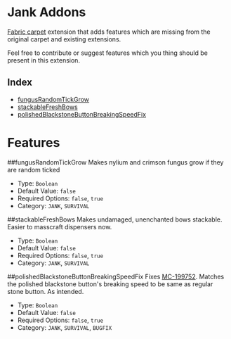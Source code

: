 # Jank Addons
[Fabric carpet](https://github.com/gnembon/fabric-carpet) extension that adds features which are missing from the original carpet and existing extensions.

Feel free to contribute or suggest features which you thing should be present in this extension.

## Index

* [fungusRandomTickGrow](#fungusRandomTickGrow)
* [stackableFreshBows](#stackableFreshBows)
* [polishedBlackstoneButtonBreakingSpeedFix](#polishedBlackstoneButtonBreakingSpeedFix)

# Features

##fungusRandomTickGrow
Makes nylium and crimson fungus grow if they are random ticked
* Type: `Boolean`
* Default Value: `false`
* Required Options: `false`, `true`
* Category: `JANK`, `SURVIVAL`

##stackableFreshBows
Makes undamaged, unenchanted bows stackable. Easier to masscraft dispensers now.
* Type: `Boolean`
* Default Value: `false`
* Required Options: `false`, `true`
* Category: `JANK`, `SURVIVAL`

##polishedBlackstoneButtonBreakingSpeedFix
Fixes [MC-199752](https://bugs.mojang.com/browse/MC-199752). Matches the polished blackstone button's breaking speed to be same as regular stone button. As intended.
* Type: `Boolean`
* Default Value: `false`
* Required Options: `false`, `true`
* Category: `JANK`, `SURVIVAL`, `BUGFIX`